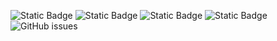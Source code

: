 ![Static Badge](https://img.shields.io/badge/blacklists-60-000000) ![Static Badge](https://img.shields.io/badge/blacklisted-3161104-cc0000) ![Static Badge](https://img.shields.io/badge/whitelisted-2244-00CC00) ![Static Badge](https://img.shields.io/badge/streaming_blacklist-28107-000000) ![GitHub issues](https://img.shields.io/github/issues/fabriziosalmi/blacklists)
